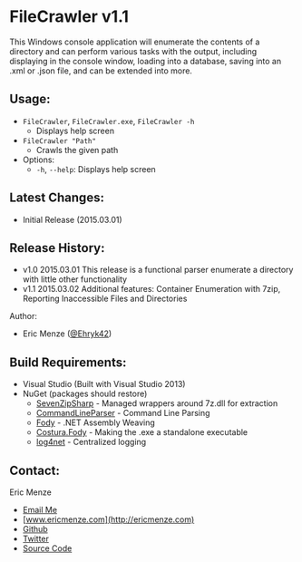 FileCrawler v1.1
================

This Windows console application will enumerate the contents of a directory and can perform various tasks with the output, including displaying in the console window, loading into a database, saving into an .xml or .json file, and can be extended into more.

Usage:
---
 - ``FileCrawler``, ``FileCrawler.exe``, ``FileCrawler -h``
   - Displays help screen
 - ``FileCrawler "Path"``
   - Crawls the given path
 - Options:
   - ``-h``, ``--help``: Displays help screen

Latest Changes:
---
 - Initial Release (2015.03.01)

Release History:
---
 - v1.0 2015.03.01 This release is a functional parser enumerate a directory with little other functionality
 - v1.1 2015.03.02 Additional features: Container Enumeration with 7zip, Reporting Inaccessible Files and Directories

Author:
 - Eric Menze ([@Ehryk42](https://twitter.com/Ehryk42))

Build Requirements:
---
 - Visual Studio (Built with Visual Studio 2013)
 - NuGet (packages should restore)
   - [SevenZipSharp](https://www.nuget.org/packages/SevenZipSharp/) - Managed wrappers around 7z.dll for extraction
   - [CommandLineParser](https://www.nuget.org/packages/CommandLineParser/) - Command Line Parsing
   - [Fody](https://www.nuget.org/packages/Fody/) - .NET Assembly Weaving
   - [Costura.Fody](https://www.nuget.org/packages/Costura.Fody/) - Making the .exe a standalone executable
   - [log4net](https://www.nuget.org/packages/log4net/) - Centralized logging

Contact:
---
Eric Menze
 - [Email Me](mailto:rhaistlin+gh@gmail.com)
 - [www.ericmenze.com](http://ericmenze.com)
 - [Github](https://github.com/Ehryk)
 - [Twitter](https://twitter.com/Ehryk42)
 - [Source Code](https://github.com/Ehryk/sde2string)
